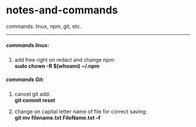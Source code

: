 # notes-and-commands  
commands: linux, npm, git, etc.  

***
##### commands linux:

1. add free right on redact and change npm:  
    __sudo chown -R $(whoami) ~/.npm__  
  
  
##### commands Git:  
  
1. cancel git add:  
    __git commit reset__  
  
2. change on capital letter name of file for correct saving:  
    __git mv filename.txt FileName.txt –f__